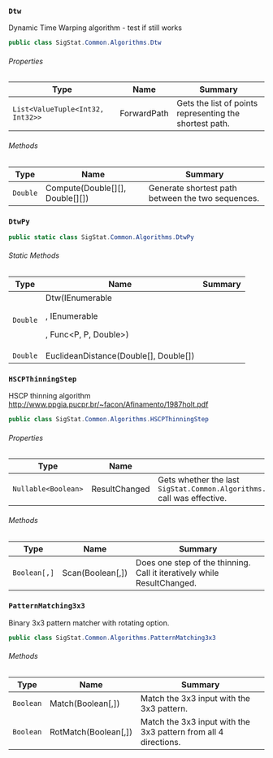 ### `Dtw`

Dynamic Time Warping algorithm - test if still works
```csharp
public class SigStat.Common.Algorithms.Dtw

```

###### Properties

| Type | Name | Summary | 
| --- | --- | --- | 
| `List<ValueTuple<Int32, Int32>>` | ForwardPath | Gets the list of points representing the shortest path. | 


###### Methods

| Type | Name | Summary | 
| --- | --- | --- | 
| `Double` | Compute(Double[][], Double[][]) | Generate shortest path between the two sequences. | 


### `DtwPy`

```csharp
public static class SigStat.Common.Algorithms.DtwPy

```

###### Static Methods

| Type | Name | Summary | 
| --- | --- | --- | 
| `Double` | Dtw(IEnumerable<P>, IEnumerable<P>, Func<P, P, Double>) |  | 
| `Double` | EuclideanDistance(Double[], Double[]) |  | 


### `HSCPThinningStep`

HSCP thinning algorithm  http://www.ppgia.pucpr.br/~facon/Afinamento/1987holt.pdf
```csharp
public class SigStat.Common.Algorithms.HSCPThinningStep

```

###### Properties

| Type | Name | Summary | 
| --- | --- | --- | 
| `Nullable<Boolean>` | ResultChanged | Gets whether the last `SigStat.Common.Algorithms.HSCPThinningStep.Scan(System.Boolean[0:,0:])` call was effective. | 


###### Methods

| Type | Name | Summary | 
| --- | --- | --- | 
| `Boolean[,]` | Scan(Boolean[,]) | Does one step of the thinning. Call it iteratively while ResultChanged. | 


### `PatternMatching3x3`

Binary 3x3 pattern matcher with rotating option.
```csharp
public class SigStat.Common.Algorithms.PatternMatching3x3

```

###### Methods

| Type | Name | Summary | 
| --- | --- | --- | 
| `Boolean` | Match(Boolean[,]) | Match the 3x3 input with the 3x3 pattern. | 
| `Boolean` | RotMatch(Boolean[,]) | Match the 3x3 input with the 3x3 pattern from all 4 directions. | 


